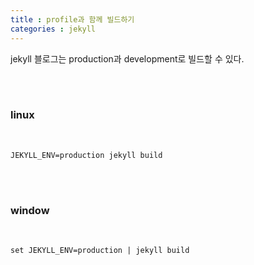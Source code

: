 ```yaml
---
title : profile과 함께 빌드하기 
categories : jekyll
--- 
```


jekyll 블로그는 production과 development로 빌드할 수 있다. 

<br><br>

### linux

<br>

```
JEKYLL_ENV=production jekyll build
```

<br><br>

### window

<br>

```
set JEKYLL_ENV=production | jekyll build
```



